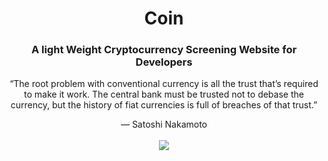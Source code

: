<div align="center">


<h1>Coin</h1>
<h3>A light Weight Cryptocurrency Screening Website for Developers</h3>

“The root problem with conventional currency is all the trust that’s required to make it work. The central bank must be trusted not to debase the currency, but the history of fiat currencies is full of breaches of that trust.”

— Satoshi Nakamoto
<br/><br/>
<img src="https://img.shields.io/badge/Vercel-000000?style=for-the-badge&logo=vercel&logoColor=white"/>
</div>
